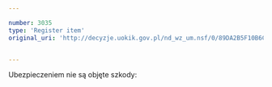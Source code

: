 ```yaml
---

number: 3035
type: 'Register item'
original_uri: 'http://decyzje.uokik.gov.pl/nd_wz_um.nsf/0/89DA2B5F10B6CAE1C12579DD00354061?OpenDocument'


---
```


Ubezpieczeniem nie są objęte szkody:
